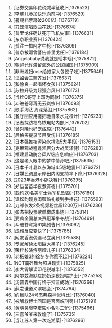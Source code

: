 
1. [证券交易印花税减半征收]-[1376523]
1. [李炮儿参加快乐向前冲]-[1376529]
1. [暑期档票房破200亿]-[1376719]
1. [刀郎演唱歌曲花妖]-[1376674]
1. [普里戈任确认死于飞机失事]-[1376631]
1. [东京职业赛]-[1376424]
1. [孤注一掷阿才中枪]-[1376309]
1. [普京被曝曾警告普里戈任]-[1376184]
1. [Angelababy说我就是瑶本瑶]-[1375872]
1. [朝鲜允许滞留海外的公民回国]-[1375909]
1. [非洲媳妇rose给娘家人包饺子吃]-[1375649]
1. [证监会三箭齐发]-[1376637]
1. [和徐良一起唱坏女孩]-[1375624]
1. [苏拉升级为超强台风]-[1376173]
1. [当栓Q哥穿上邓为同款]-[1376375]
1. [斗破苍穹再无云岚宗]-[1376093]
1. [歌手淘汰 周深落泪]-[1375862]
1. [餐厅回应用拖把池自来水兑橙汁]-[1376233]
1. [记者探访福岛核电站内部]-[1376702]
1. [曾舜晞也好宠成毅]-[1376442]
1. [尼格买提录节目受伤]-[1376185]
1. [日本强推核污染水排海5大手段]-[1376153]
1. [克莱观战程鑫凯百分大战吴泽健]-[1376283]
1. [福建启动防台风Ⅳ级应急响应]-[1376703]
1. [这是老人眼中的梦中情孙吧]-[1375635]
1. [日本千叶县以东海域4.5级地震]-[1376272]
1. [日媒民调显示岸田内阁支持率下降]-[1376328]
1. [2023年香港小姐决赛]-[1376395]
1. [郑恺苗苗半夜煮宵夜]-[1375701]
1. [载约20名美军士兵军机坠毁]-[1376180]
1. [谭松韵现身闺蜜婚礼接到手捧花]-[1376593]
1. [刀郎仅发2条视频粉丝超1200万]-[1376236]
1. [张杰把投票歌单做成串烧]-[1375814]
1. [要疯全国总决赛冠军争夺战]-[1376469]
1. [斗破苍穹第61集预告]-[1376092]
1. [成毅反应变快了]-[1375785]
1. [网友香港偶遇马立奥]-[1375588]
1. [专家解读太阳巨大黑子]-[1376245]
1. [荣梓杉演佟丽娅儿子]-[1376334]
1. [老板娘3的徐冬冬你惹不起]-[1376224]
1. [NCT震碎舞台照进现实]-[1375825]
1. [李大霄解读印花税减半]-[1376552]
1. [阿尔兹海默症奶奶深夜投喂护士]-[1375258]
1. [汤普森中国行终于扣篮成功]-[1376366]
1. [薛之谦遵义演唱会]-[1374794]
1. [约旦队24号杰弗森神似科比]-[1376040]
1. [被解救博士回国是否面临刑罚]-[1375191]
1. [黄明昊曝李宏毅小名叫二驴]-[1375466]
1. [三喜爷爷来敦煌了]-[1375735]
1. [当江苏人第一次吃湘菜]-[1376296]